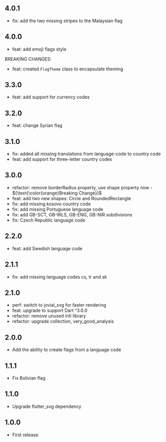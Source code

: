 ## 4.0.1

- fix: add the two missing stripes to the Malaysian flag

## 4.0.0

- feat: add emoji flags style

BREAKING CHANGES:

- feat: created `FlagTheme` class to encapsulate theming

## 3.3.0

- feat: add support for currency codes

## 3.2.0

- feat: change Syrian flag

## 3.1.0

- fix: added all missing translations from language-code to country code
- feat: add support for three-letter country codes

## 3.0.0

- refactor: remove borderRadius property, use shape property now - ${\text{\color{orange}Breaking Change}}$
- feat: add two new shapes: Circle and RoundedRectangle
- fix: add missing kosovo country code
- fix: add missing Portuguese language code
- fix: add GB-SCT, GB-WLS, GB-ENG, GB-NIR subdivisions
- fix: Czech Republic language code

## 2.2.0

- feat: add Swedish language code

## 2.1.1

- fix: add missing language codes cs, tr and sk

## 2.1.0

- perf: switch to jovial_svg for faster rendering
- feat: upgrade to support Dart ^3.0.0
- refactor: remove unused intl library
- refactor: upgrade collection, very_good_analysis

## 2.0.0

- Add the ability to create flags from a language code

## 1.1.1

- Fix Bolivian flag

## 1.1.0

- Upgrade flutter_svg dependency

## 1.0.0

- First release
